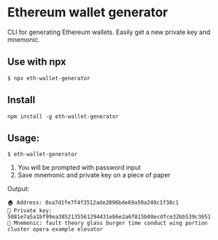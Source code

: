 # Ethereum wallet generator
CLI for generating Ethereum wallets. Easily get a new private key and mnemonic.

## Use with npx
```
$ npx eth-wallet-generator
```

## Install
```
npm install -g eth-wallet-generator
```

## Usage:
```
$ eth-wallet-generator
```

1. You will be prompted with password input
2. Save mnemonic and private key on a piece of paper

Output:
```
🏠 Address: 0xa7d1fe7f4f3512ade2096bde69a50a249c1f38c1
🔑 Private key: 5081e7a5a1bf99ea3852135561294431eb6e2a6f815b08ecdfce32bb539c3651
📝 Mnemonic: fault theory glass burger time conduct wing portion cluster opera example elevator
```
